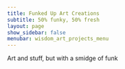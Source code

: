 ```yaml
---
title: Funked Up Art Creations
subtitle: 50% funky, 50% fresh
layout: page
show_sidebar: false
menubar: wisdom_art_projects_menu
---
```


Art and stuff, but with a smidge of funk